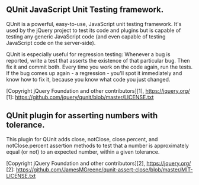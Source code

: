 ## QUnit JavaScript Unit Testing framework.

QUnit is a powerful, easy-to-use, JavaScript unit testing framework. It's used
by the jQuery project to test its code and plugins but is capable of testing any
generic JavaScript code (and even capable of testing JavaScript code on the
server-side).

QUnit is especially useful for regression testing: Whenever a bug is reported,
write a test that asserts the existence of that particular bug. Then fix it and
commit both. Every time you work on the code again, run the tests. If the bug
comes up again - a regression - you'll spot it immediately and know how to fix
it, because you know what code you just changed.

[Copyright jQuery Foundation and other contributors][1], https://jquery.org/
[1]: https://github.com/jquery/qunit/blob/master/LICENSE.txt


## QUnit plugin for asserting numbers with tolerance.

This plugin for QUnit adds close, notClose, close.percent, and notClose.percent
assertion methods to test that a number is approximately equal (or not) to an
expected number, within a given tolerance.

[Copyright jQuery Foundation and other contributors][2], https://jquery.org/
[2]: https://github.com/JamesMGreene/qunit-assert-close/blob/master/MIT-LICENSE.txt
